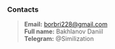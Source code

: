 ### Contacts
> **Email:** borbri228@gmail.com\
> **Full name:** Bakhlanov Daniil\
> **Telegram:** @Similization
